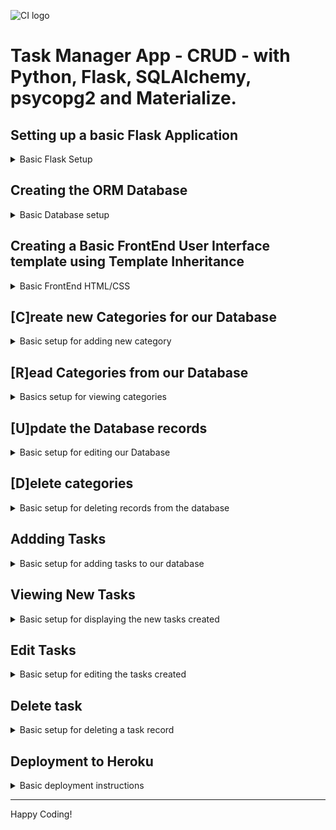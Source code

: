 ![CI logo](https://codeinstitute.s3.amazonaws.com/fullstack/ci_logo_small.png)

# Task Manager App - CRUD - with Python, Flask, SQLAlchemy, psycopg2 and  Materialize.

## Setting up a basic Flask Application

<details>
<summary>Basic Flask Setup</summary>

- pip3 install Flask-SQLAlchemy psycopg2

- Create a new file - touch env.py

- Set env.py by:

        import os   # so our hidden environment variables are visible within our system

        os.eviron.setdefault("IP","")
        os.eviron.setdefault("PORT","")
        os.eviron.setdefault("SECRET_KEY","")
        os.eviron.setdefault("DEBUG","")
        os.eviron.setdefault("DEVELOPMENT","")
        os.eviron.setdefault("DB_URL","")

- Create a package by:

  - create a new directory- mkdir taskmanager

  - create a new file - touch taskmanager/\_\_init\_\_.py

- Set up \_\_init\_\_.py file by:

        import os
        from flask import Flask
        from flask_sqlalchemy import SQLAlchemy
        if os.path.exists("env.py"):
            import env # noqa (noqa => no quality assurance)

        app = Flask(__name__)
        app.config["SECRET_KEY"] = os.environ.get("SECRET_KEY")
        app.config["SQLALCHEMY_DATABASE_URI"] = os.environ.get("DB_URL")

        db = SQLAlchemy(app)

        from taskmanager import routes # noqa

- Create a new file - touch taskmanager/routes.py
- Set routes.py by:

        from flask import render_template
        from taskmanager import app, db

        @app.route("/")
        def home():
            return render_template("base.html")
- Create new file that will run our App - touch run.py
- Set run.py by:

        import os
        from taskmanager import app

        if __name__ == "__main__":
            app.run(
            host=os.environ.get("IP"),
            port=int(os.environ.get("PORT")),
            debug=os.environ.get("DEBUG"),
            )

- Create a new directory - mkdir taskmanager/templates
- Create a new file - touch taskmanager/templates/base.html
- Create a Html5 boilerplate.
- Run the file - python3 run.py

</details>

## Creating the ORM Database

<details>
<summary>Basic Database setup</summary>

- Create a new file within our taskmanager package - touch taskmanager/models.py
- Setup models.py by importing db from taskmanager
- Create new class-based tables by:

        class Category(db.Model):
            # schema for the Category model
            id = db.Column(db.Integer, primary_key=True)
            category_name = db.Column(db.String(25), unique=True, nullable=False)
            tasks = db.relationship("Task", backref="category", cascade="all, delete", lazy=True)

            def __repr__(self):
            # __repr__ to represent themselves as a String
            return self.category_name
        

        class Task(db.Model):
            # schema for the Task model
            id = db.Column(db.Integer, primary_key=True)
            task_name = db.Column(db.String(50), unique=True, nullable=False)
            task_description = db.Column(db.Text, nullable=False)
            is_urgent = db.Column(db.Boolean, default=False, nullable=False)
            due_data = db.Column(db.Date, nullable=False)
            category_id = db.Column(db.Integer, db.ForeignKey("category.id", ondelete="CASCADE"), nullable=False)

            def __repr__(self):
            # __repr__ to represent themselves as a String
            return "#{0} - Task: {1} | Urgent: {2}".format(
                self.id, self.task_name, self.is_urgent
                )
- Return to  the routes file and at the top import

        from taskmanager.models import Category, Task

- Create the taskmanager database in the postgres CLI

        gitpod /workspace/Flask-SQLAlchemy-Task-Manager (main) $ set_pg
        gitpod /workspace/Flask-SQLAlchemy-Task-Manager (main) $ psql
        psql (12.12 (Ubuntu 12.12-1.pgdg20.04+1))
        Type "help" for help.

        postgres=# CREATE DATABASE taskmanager;
        CREATE DATABASE

- Connect to taskmanager database

        postgres=# \c taskmanager;
        You are now connected to database "taskmanager" as user "gitpod".
        taskmanager=# 

- Migrate and generate our new tables using python. (!IMPORTANT: This have to be performed every time we make changes to our models, ie: when adding a new column, so our database knows about the changes made)
  - Access the python3 interpreter
  - Import db from our taskmanager package
  - Perform db.create_all() method, now our models have been created.
  - Exit the interpreter - exit()
  
        gitpod /workspace/Flask-SQLAlchemy-Task-Manager (main) $ python3
        Python 3.8.11 (default, Sep 28 2022, 18:47:08) 
        [GCC 9.4.0] on linux
        Type "help", "copyright", "credits" or "license" for more information.
        >>> from taskmanager import db
        /workspace/.pip-modules/lib/python3.8/site-packages/flask_sqlalchemy/__init__.py:872: FSADeprecationWarning: SQLALCHEMY_TRACK_MODIFICATIONS adds significant overhead and will be disabled by default in the future.  Set it to True or False to suppress this warning.
        warnings.warn(FSADeprecationWarning(
        >>> db.create_all()
        >>> exit()

- To check if our table/s exists within our database:

        gitpod /workspace/Flask-SQLAlchemy-Task-Manager (main) $ psql -d taskmanager
        psql (12.12 (Ubuntu 12.12-1.pgdg20.04+1))
        Type "help" for help.

        taskmanager=# \dt
            List of relations
        Schema |   Name   | Type  | Owner  
        --------+----------+-------+--------
        public | category | table | gitpod
        public | task     | table | gitpod
        (2 rows)

        taskmanager=# \q

</details>

## Creating a Basic FrontEnd User Interface template using Template Inheritance

<details>
<summary>Basic FrontEnd HTML/CSS</summary>

- Add Materialize CDN (css and javascript) links to our base.html page
- Create a new directory called static within our taskmanager package 
and create our css and js directories and files.
Also, it might require a hard reload to see the changes made in this files.

        mkdir taskmanager/static

        mkdir taskmanager/static/css
        mkdir taskmanager/static/js

        touch taskmanager/static/css/style.css
        touch taskmanager/static/js/script.js

- Link our static files using url_for{{}} method.(paying attention to quotation marks)

        <link
        rel="stylesheet"
        href="{{ url_for('static', filename='css/style.css') }}"
        />

        <script src="{{ url_for('static', filename='js/script.js') }}"></script>

- Add a Mobile Collapse Navbar from Materialize Components

  - Add a \<header>...\</header> tags and paste navbar code within
  - Change Logo Name
  - Use url_for{{}} method to link our pages to routes file
  - Add font-awesome CDN link above the Materialize

  - Add the Sidenav initialization code to script.js

        document.addEventListener("DOMContentLoaded", function () {
        // sidenav initialization
        let sidenav = document.querySelectorAll(".sidenav");
        M.Sidenav.init(sidenav);
        });

- Add \<main>...\</main> tags and Jinja content blocks  within

        {% block content %} {% endblock %}

- Add Footer and customize
- Add sticky footer code to style.css file
- Create new template html file 

        touch taskmanager/templates/tasks.html

- Add Jinja templates to tasks.html to extend our base.html

        {% extends "base.html" %} 
        {% block content %} 

        {% endblock %}

</details>

## [C]reate new Categories for our Database

<details>
<summary>Basic setup for adding new category</summary>

- Add two new template html files

        touch taskmanager/templates/categories.html
        touch taskmanager/templates/add_category.html

- Extend the files from the base.html

        {% extends "base.html" %}
        {% block content %}

        {% endblock %}

- Add a button to categories.html that invokes the add_category() function

        <a
        href="{{ url_for('add_category') }}"
        class="btn-large light-blue darken-2"
        >

- Create a new route that populates categories.html and link it to our navbar

        @app.route("/categories")
        def categories():
        return render_template("categories.html")

        <li><a href="{{ url_for('categories') }}">Categories</a></li>

- Create a new route that render the template to add a new category, using the methods "GET" and "POST"

        @app.route("/add_category", methods=["GET", "POST"])
        def add_category():
        return render_template("add_category.html")

- Add a form to the add_category.html template using the "POST" method

        <form class="col s12" method="POST" action="{{ url_for('add_category') }}">
        <!-- category name -->
        <div class="row">
        <div class="input-field col s12">
            <i class="fas fa-folder-open prefix light-blue-text text-darken-4"></i>
            <input
            id="category_name"
            name="category_name"
            minlength="3"
            maxlength="25"
            type="text"
            class="validate"
            required
            />
            <label for="category_name">Category Name</label>
        </div>
        </div>
        <!-- ./category name -->

        <!-- submit button -->
        <div class="row">
        <div class="col s12 center-align">
            <button type="submit" class="btn-large light-blue darken-1">
            Add Category <i class="fas fa-plus-square right"></i>
            </button>
        </div>
        </div>
        <!-- ./submit button -->
        </form>

- Import request, redirect and url_for from flask

- Add the request method functionality to our add_category function

        if request.method == "POST":
            category = Category(category_name=request.form.get("category_name"))
            db.session.add(category)
            db.session.commit()
            return redirect(url_for("categories"))

</details>

## [R]ead Categories from our Database

<details>
<summary>Basics setup for viewing categories</summary>

- Add a card-panel to the categories.html template

        <div class="row">
        <div class="col s12 m6 l3">
            <div class="card light-blue darken-4 center-align">
            <div class="card-content white-text">
                <span class="card-title">Card Title</span>
            </div>
            <div class="card-action">
                <a href="#" class="btn green accent-4">Edit</a>
                <a href="#" class="btn red">Delete</a>
            </div>
            </div>
        </div>
        </div>

- Add a query for all categories sorted by name, to the routes categories function

        @app.route("/categories")
        def categories():
            categories = list(Category.query.order_by(Category.category_name).all())
            return render_template("categories.html", categories=categories)

- Add a loop using Jinja template format, to the categories card

        {% for category in categories %}
        <div class="col s12 m6 l3">
            <div class="card light-blue darken-4 center-align">
            <div class="card-content white-text">
                <span class="card-title">{{ category.category_name }}</span>
            </div>
            <div class="card-action">
                <a href="#" class="btn green accent-4">Edit</a>
                <a href="#" class="btn red">Delete</a>
            </div>
            </div>
        </div>
        {% endfor %}

</details>

## [U]pdate the Database records

<details>
<summary>Basic setup for editing our Database</summary>

- Add a new file to the templates directory

        By making a copy of the add_category.html file and changing all necessary wording to edit.

        ie: edit_category.html, action="{{ url_for('edit_category') }}", etc...

- Create a new function in the routes file called edit_category

        @app.route("/edit_category/<int:category_id>", methods=["GET", "POST"])
        def edit_category(category_id):
            category = Category.query.get_or_404(category_id)
            if request.method == "POST":
                category.category_name = request.form.get("category_name")
                db.session.commit()
                return redirect(url_for("categories"))
            return render_template("edit_category.html", category=category)

</details>

## [D]elete categories 

<details>
<summary>Basic setup for deleting records from the database</summary>

- Create a new function in the routes file

        @app.route("/delete_category/<int:category_id>")
        def delete_category(category_id):
        category = Category.query.get_or_404(category_id)
        db.session.delete(category)
        db.session.commit()
        return redirect(url_for("categories"))

- Update delete link in categories.html

        href="{{ url_for('delete_category', category_id=category.id) }}"

</details>

## Addding Tasks
<details>
<summary>Basic setup for adding tasks to our database</summary>

- Add a link to tasks.html that invokes the add_task function

        <a href="{{ url_for('add_task') }}" class="btn-large light-blue darken-2">
        Add Task <i class="fas fa-plus-square right"></i>
        </a>

- Add the add_task function to routes file

        @app.route("/add_task", methods=["GET", "POST"])
        def add_task():

                db.session.add(task)
                db.session.commit()
                return redirect(url_for("home"))
            return render_template("add_task.html", categories=categories)

- Add a new file to templates directory called add_task.html

        By making a copy of the add_category.html file and changing all necessary wording to task.

- Add more form fields for:

        Task description
        Due date
        Is urgent
        Category Id

- Initialize form with Javascript

        // select initialization
        let selects = document.querySelectorAll("select");
        M.FormSelect.init(selects);

</details>

## Viewing New Tasks

<details>
<summary>Basic setup for displaying the  new tasks created</summary>

- Add a query all our task to the routes home function

        tasks = list(Task.query.order_by(Task.id).all())

- Add a materialize collapsible to task.html
- Initialize the collapsible with Javascript

</details>

## Edit  Tasks

<details>
<summary>Basic setup for editing the tasks created</summary>

- Create a new function edit_task from coping edit_categories  function
- Create a new template for edit_task.html by coping edit_category.html

</details>

## Delete task

<details>
<summary>Basic setup for deleting a task record</summary>

- Create a new function delete_task in the routes file from delete_category

- Add a delete link in task.html

        href="{{ url_for('delete_task', task_id=task.id) }}"

</details>

## Deployment to Heroku

<details>
<summary>Basic deployment instructions</summary>

- Check install packages

         $ pip3 list

        Package          Version
        ---------------- -------
        click            8.1.3
        Flask            2.2.2
        Flask-SQLAlchemy 2.5.1
        greenlet         1.1.3
        itsdangerous     2.1.2
        psycopg2         2.9.3
        SQLAlchemy       1.4.41
        Werkzeug         2.2.2

- Freeze and install packages to requirements.txt file

        $ pip3 freeze --local > requirements.txt

- Create a Procfile to tell Heroku which file runs the app

        $ echo web: python run.py > Procfile
        ### delete this blank line after code line to avoid problems when running the app ###

- Add and commit changes to GitHub
- Create a new app in Heroku with a unique name.
- In the Resources tap type "heroku postgres" in the add-ons and select the free Hobby Dev option
<details>
<summary>heroku images</summary>

![resources](readme-images/heroku-hobby-dev.png)
![hobby dev](readme-images/heroku-postgres.png)
</details>

- In the Settings tab add our environmental variables

        IP, PORT, SECRET_KEY, DEBUG 

- !Important: remember to set DEBUG to False prior submitting the project

</details>

----

Happy Coding!